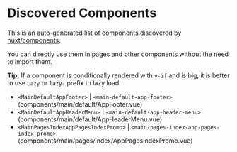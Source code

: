 # Discovered Components

This is an auto-generated list of components discovered by [nuxt/components](https://github.com/nuxt/components).

You can directly use them in pages and other components without the need to import them.

**Tip:** If a component is conditionally rendered with `v-if` and is big, it is better to use `Lazy` or `lazy-` prefix to lazy load.

- `<MainDefaultAppFooter>` | `<main-default-app-footer>` (components/main/default/AppFooter.vue)
- `<MainDefaultAppHeaderMenu>` | `<main-default-app-header-menu>` (components/main/default/AppHeaderMenu.vue)
- `<MainPagesIndexAppPagesIndexPromo>` | `<main-pages-index-app-pages-index-promo>` (components/main/pages/index/AppPagesIndexPromo.vue)
